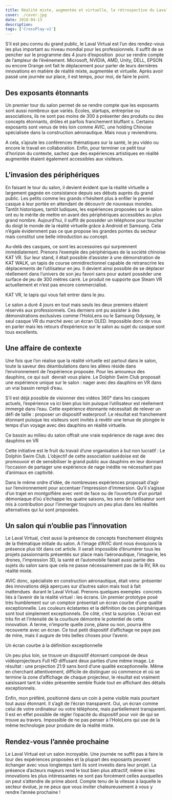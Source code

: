 ```yaml
---
title: Réalité mixte, augmentée et virtuelle, la rétrospective du Laval Virtual 2018
cover: ./cover.jpg
date: 2018-04-13
description: 
tags: ['CrossPlay-v1']
---
```

S’il est peu connu du grand public, le Laval Virtual est l’un des rendez-vous les plus important au niveau mondial pour les professionnels. Il suffit de se pencher sur le programme des 4 jours d’exposition  pour se rendre compte de l’ampleur de l’évènement. Microsoft, NVIDIA, AMD, Unity, DELL, EPSON ou encore Orange ont fait le déplacement pour parler de leurs dernières innovations en matière de réalité mixte, augmentée et virtuelle. Après avoir passé une journée sur place, il est temps, pour moi, de faire le point.

## Des exposants étonnants
Un premier tour du salon permet de se rendre compte que les exposants sont aussi nombreux que variés. Ecoles, startups, entreprise ou associations, ils ne sont pas moins de 300 à présenter des produits ou des concepts étonnants, drôles et parfois franchement bluffant s. Certains exposants sont venus de très loin comme AVIC, une holding Chinoise spécialisée dans la construction aéronautique. Mais nous y reviendrons.

A cela, s’ajoute les conférences thématiques sur la santé, le jeu vidéo ou encore le travail en collaboration. Enfin, pour terminer ce petit tour d’horizon du contexte, sachez que des expériences artistiques en réalité augmentée étaient également accessibles aux visiteurs.

## L’invasion des périphériques
En faisant le tour du salon, il devient évident que la réalité virtuelle a largement gagnée en consistance depuis ses débuts auprès du grand public. Les petits comme les grands n’hésitent plus à enfiler le premier casque à leur portée en attendant de découvrir de nouveaux mondes. Tantôt historiques, tantôt ludiques, les expériences proposées sur le salon ont eu le mérite de mettre en avant des périphériques accessibles au plus grand nombre. Aujourd’hui, il suffit de posséder un téléphone pour toucher du doigt le monde de la réalité virtuelle grâce à Android et Samsung. Cela n’égale évidemment pas ce que propose les grandes pontes du secteur mais constitut une belle introduction au concept.

Au-delà des casques, ce sont les accessoires qui surprennent immédiatement. Prenons l’exemple des périphériques de la société chinoise KAT VR. Sur leur stand, il était possible d’assister à une démonstration de KAT WALK, un tapis de course omnidirectionnel capable de retranscrire les déplacements de l’utilisateur en jeu. Il devient ainsi possible de se déplacer réellement dans l’univers de son jeu favori sans pour autant posséder une surface de jeu de 300 mètres carré. Le produit ne supporte que Steam VR actuellement et n’est pas encore commercialisé.

KAT VR, le tapis qui vous fait entrer dans le jeu.

Le salon a duré 4 jours en tout mais seuls les deux premiers étaient réservés aux professionnels. Ces derniers ont pu assister à des démonstrations exclusives comme l’HoloLens ou le Samsung Odyssey, le seul casque VR du marché avec un écran OLED. Impossible donc de vous en parler mais les retours d’expérience sur le salon au sujet du casque sont tous excellents.

## Une affaire de contexte
Une fois que l’on réalise que la réalité virtuelle est partout dans le salon, toute la saveur des déambulations dans les allées réside dans l’environnement de l’expérience proposée. Pour les amoureux des dauphins, ce qui suit  devrait vous plaire. Le Dolphin Swim Club proposait une expérience unique sur le salon : nager avec des dauphins en VR dans un vrai bassin rempli d’eau.

S’il est déjà possible de visionner des vidéos 360° dans les casques actuels, l’expérience va ici bien plus loin puisque l’utilisateur est réellement immergé dans l’eau. Cette expérience étonnante nécessitait de relever un défi de taille : proposer un dispositif waterproof. Le résultat est franchement étonnant puisque les visiteurs sont invités à revêtir une tenue de plongée le temps d’un voyage avec des dauphins en réalité virtuelle.

Ce bassin au milieu du salon offrait une vraie expérience de nage avec des dauphins en VR

Cette initiative est le fruit du travail d’une organisation à but non lucratif : Le Dolphin Swim Club. L’objectif de cette association suédoise est de promouvoir et de sensibiliser le grand public aux dauphins en leur donnant l’occasion de partager une expérience de nage inédite ne nécessitant pas d’animaux en captivité.

Dans le même ordre d’idée, de nombreuses expériences proposait d’agir sur l’environnement pour accentuer l’impression d’immersion. Qu’il s’agisse d’un trajet en montgolfière avec vent de face ou de l’ouverture d’un portail démoniaque d’où s’échappe les quatre saisons, les sens de l’utilisateur sont mis à contribution pour l’immerger toujours un peu plus dans les réalités alternatives qui lui sont proposées.

## Un salon qui n’oublie pas l’innovation
Le Laval Virtual, c’est aussi la présence de concepts franchement éloignés de la thématique initiale du salon. A l’image d’AVIC dont nous évoquions la présence plus tôt dans cet article. Il serait impossible d’énumérer tous les projets passionnants présentés sur place mais l’aéronautique, l’imagerie, les drones, l’impression 3D, la santé et l’automobile faisait aussi partie des sujets du salon sans que cela ne passe nécessairement pas de la RV, RA ou réalité mixte.

AVIC donc, spécialiste en construction aéronautique, était venu  présenter des innovations déjà aperçues sur d’autres salon mais tout à fait inattendues  durant le Laval Virtual. Prenons quelques exemples  concrets liés à l’avenir de la réalité virtuel : les écrans. Un premier prototype posé très humblement sur un comptoir présentait un écran courbe d’une qualité exceptionnelle. Les couleurs éclatantes et la définition de ces périphériques sont tout simplement exceptionnels. De côté, c’est la surprise. L’écran est très fin et l’intensité de la courbure démontre le potentiel de cette innovation. A terme, n’importe quelle zone, plane ou non, pourra être recouverte avec un écran. Ce tout petit dispositif d’affichage ne paye pas de mine, mais il augure de très belles choses pour l’avenir.

Un écran courbe à la définition exceptionnelle

Un peu plus loin, se trouve un dispositif étonnant composé de deux vidéoprojecteurs Full HD diffusant deux parties d’une même image. Le résultat : une projection 21:9 sans bord d’une qualité exceptionnelle. Même en cherchant attentivement, difficile de distinguer où commence et où se termine la zone d’affichage de chaque projecteur, le résultat est vraiment saisissant tant la vidéo présentée semble fluide tout en affichant des détails exceptionnels.

Enfin, mon préféré, positionné dans un coin à peine visible mais pourtant tout aussi étonnant. Il s’agit de l’écran transparent. Oui, un écran comme celui de votre ordinateur ou votre téléphone, mais partiellement transparent. Il est en effet possible de régler l’opacité du dispositif pour voir de qui se trouve au travers. Impossible de ne pas penser à l’HoloLens qui use de la même technologie pour produire de la réalité mixte.

## Rendez-vous l’année prochaine
Le Laval Virtual est un salon incroyable. Une journée ne suffit pas à faire le tour des expériences proposées et la plupart des exposants peuvent échanger avec vous longtemps tant ils sont investis dans leur projet. La présence d’acteurs majeurs rend le tout bien plus attractif, même si les innovations les plus intéressantes ne sont pas forcément celles auxquelles on peut s’attendre de prime abord. Compte tenu de la vitesse à laquelle le secteur évolue, je ne peux que vous inviter chaleureusement à vous y rendre l’année prochaine !

